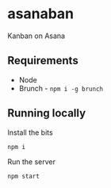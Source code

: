 # asanaban
Kanban on Asana

## Requirements
- Node
- Brunch - `npm i -g brunch`

## Running locally

Install the bits

`npm i`

Run the server

`npm start`